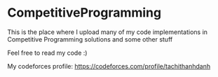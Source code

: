 # CompetitiveProgramming
This is the place where I upload many of my code implementations in Competitive Programming solutions and some other stuff

Feel free to read my code :)

My codeforces profile: https://codeforces.com/profile/tachithanhdanh
